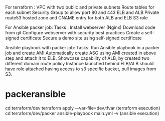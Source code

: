 For terraform :
 VPC with two public and private subnets
 Route tables for each subnet
 Security Group to allow port 80 and 443
 ELB and ALB
 Private route53 hosted zone and CNAME entry for both ALB and ELB 
 S3 role

For Ansible packer job: 
Tasks :
  Install webserver (Nginx)
  Download code from git
  Configure webserver with security best practices
  Create a self-signed certificate
  Secure a demo site using self-signed certificate

Ansible playbook with packer job:
Tasks:
  Run Ansible playbook in a packer job and create AMI
  Automatically create ASG using AMI created in above step and attach it to ELB.
  Showcase capability of ALB, by created two different domain route policy
  Instance launched behind ELB/ALB should have role attached having access to s3 specific bucket, pull images from S3.

# packeransible
cd terraform/dev
terraform apply --var-file=dev.tfvar (terraform execution)
cd terraform/dev/packer
ansible-playbook main.yml -v (ansible execution)
